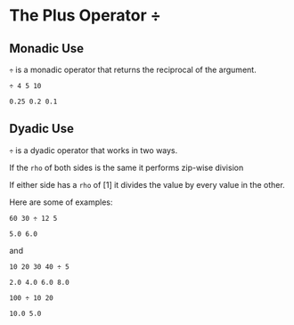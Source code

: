 # The Plus Operator ÷

## Monadic Use
`÷` is a monadic operator that returns the reciprocal of the argument.

```pometo
÷ 4 5 10
```

```pometo_results
0.25 0.2 0.1
```

## Dyadic Use

`÷` is a dyadic operator that works in two ways.

If the `rho` of both sides is the same it performs zip-wise division

If either side has a `rho` of [1] it divides the value by every value in the other.

Here are some of examples:

```pometo
60 30 ÷ 12 5
```

```pometo_results
5.0 6.0
```

and

```pometo
10 20 30 40 ÷ 5
```

```pometo_results
2.0 4.0 6.0 8.0
```

```pometo
100 ÷ 10 20
```

```pometo_results
10.0 5.0
```
